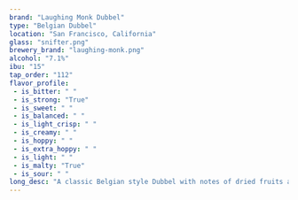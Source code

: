 ```yaml
---
brand: "Laughing Monk Dubbel"
type: "Belgian Dubbel"
location: "San Francisco, California"
glass: "snifter.png"
brewery_brand: "laughing-monk.png"
alcohol: "7.1%"
ibu: "15"
tap_order: "112"
flavor_profile:
 - is_bitter: " "
 - is_strong: "True"
 - is_sweet: " "
 - is_balanced: " "
 - is_light_crisp: " "
 - is_creamy: " "
 - is_hoppy: " "
 - is_extra_hoppy: " "
 - is_light: " "
 - is_malty: "True"
 - is_sour: " "
long_desc: "A classic Belgian style Dubbel with notes of dried fruits and chocolate emanate from the glass. Pleasant flavors of Plum, Dates, and Raisins hit the palate with an undertone of chocolate and bready notes. Lingering finish holds similar flavors to the palate, with a more accentuated bready note."
---
```


